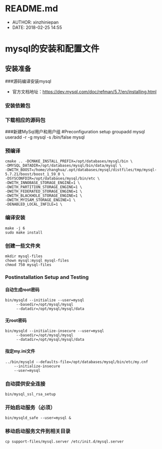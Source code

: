 #  README.md
 - AUTHOR: xinzhiniepan
 - DATE: 2018-02-25 14:55

# mysql的安装和配置文件
## 安装准备
###源码编译安装mysql
* 官方文档地址：https://dev.mysql.com/doc/refman/5.7/en/installing.html

### 安装依赖包
### 下载相应的源码包
###新建MySql用户和用户组
\#Preconfiguration setup
    groupadd mysql
    useradd -r -g mysql -s /bin/false mysql
### 预编译
    cmake .. -DCMAKE_INSTALL_PREFIX=/opt/databases/mysql/bin \
    -DMYSQL_DATADIR=/opt/databases/mysql/bin/data/mysql \
    -DWITH_BOOST=/home/zhanghua/.opt/databases/mysql/distfiles/tmp/mysql-5.7.21/boost/boost_1_59_0 \
    -DSYSCONFDIR=/opt/databases/mysql/bin/etc \
    -DWITH_INNOBASE_STORAGE_ENGINE=1 \
    -DWITH_PARTITION_STORAGE_ENGINE=1 \
    -DWITH_FEDERATED_STORAGE_ENGINE=1 \
    -DWITH_BLACKHOLE_STORAGE_ENGINE=1 \
    -DWITH_MYISAM_STORAGE_ENGINE=1 \
    -DENABLED_LOCAL_INFILE=1 \         
### 编译安装
    make -j 6
    sudo make install
### 创建一些文件夹
    mkdir mysql-files
    chown mysql:mysql mysql-files
    chmod 750 mysql-files
### Postinstallation Setup and Testing
#### 自动生成root密码
    bin/mysqld --initialize --user=mysql
         --basedir=/opt/mysql/mysql
         --datadir=/opt/mysql/mysql/data

#### 无root密码
    bin/mysqld --initialize-insecure --user=mysql
         --basedir=/opt/mysql/mysql
         --datadir=/opt/mysql/mysql/data
#### 指定my.ini文件
    ../bin/mysqld --defaults-file=/opt/databases/mysql/bin/etc/my.cnf  
        --initialize-insecure 
        --user=mysql
### 自动提供安全连接
    bin/mysql_ssl_rsa_setup
### 开始启动服务（必须）
    bin/mysqld_safe --user=mysql &
### 移动启动服务文件到相关目录
    cp support-files/mysql.server /etc/init.d/mysql.server
